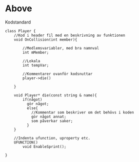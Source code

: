 # Above
Kodstandard 

	class Player {
		//Kod i header fil med en beskrivning av funktionen
		void OnCollision(int member){
		
			//Medlemsvariabler, med bra namnval
			int mMember; 
			
			//Lokala
			int tempVar; 
			
			//Kommentarer ovanför kodsnuttar
			player->die()
			
		}
		
		void Player* die(const string & name){
			if(något)
			  gör något;
			  else{
			  	//Kommentar som beskriver om det behövs i koden
			  	gör något annat;
			  	som påverkar saker;
			  }
		}
		
		//Indenta ufunction, uproperty etc.
		UFUNCTION()
			void EnableSprint();
	
	}
